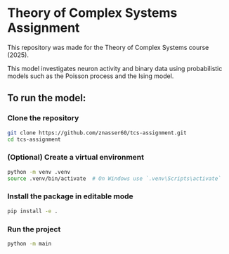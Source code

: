 # Theory of Complex Systems Assignment 

This repository was made for the Theory of Complex Systems course (2025). 

This model investigates neuron activity and binary data using probabilistic models such as the Poisson process and the Ising model.

## To run the model: 

### Clone the repository
```bash
git clone https://github.com/znasser60/tcs-assignment.git
cd tcs-assignment
```

### (Optional) Create a virtual environment
```bash
python -m venv .venv
source .venv/bin/activate  # On Windows use `.venv\Scripts\activate`
```

### Install the package in editable mode
```bash
pip install -e .
```

### Run the project
```bash
python -m main
```

